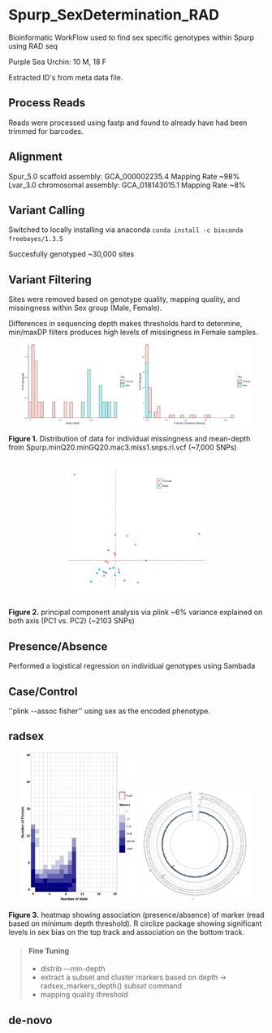 # Spurp_SexDetermination_RAD
Bioinformatic WorkFlow used to find sex specific genotypes within Spurp using RAD seq

Purple Sea Urchin: 10 M, 18 F

Extracted ID's from meta data file. 

## Process Reads

Reads were processed using fastp and found to already have had been trimmed for barcodes.

## Alignment

Spur_5.0 scaffold assembly: GCA_000002235.4 
	Mapping Rate ~98%
Lvar_3.0 chromosomal assembly: GCA_018143015.1 
	Mapping Rate ~8%

## Variant Calling

Switched to locally installing via anaconda ``conda install -c bioconda freebayes/1.3.5``

Succesfully genotyped ~30,000 sites

## Variant Filtering

Sites were removed based on genotype quality, mapping quality, and missingness within Sex group (Male, Female).

Differences in sequencing depth makes thresholds hard to determine, min/maxDP filters produces high levels of missingness in Female samples.

<p align="center">
<img src="03-VARIANT/PLOTS/Individual_Depth-1.png" width = "45%">
<img src="03-VARIANT/PLOTS/Missing_Individuals-1.png" width = "45%">
</p>

**Figure 1.** Distribution of data for individual missingness and mean-depth from Spurp.minQ20.minGQ20.mac3.miss1.snps.ri.vcf (~7,000 SNPs)

<p align="center">
<img src="04-PCA/PLOTS/PCA-1-1.png" width = "55%">
</p>

**Figure 2.** principal component analysis via plink ~6% variance explained on both axis (PC1 vs. PC2) (~2103 SNPs)

## Presence/Absence

Performed a logistical regression on individual genotypes using Sambada

## Case/Control

''plink --assoc fisher'' using sex as the encoded phenotype.

## radsex

<p align="center">
<img src="02-RADSEX/distribution.png" width = "45%">
<img src="02-RADSEX/mapping_circos.png" width = "45%">
</p>

**Figure 3.** heatmap showing association (presence/absence) of marker (read based on minimum depth threshold). R 
circlize package showing significant levels in sex bias on the top track and association on the bottom track. 

> #### Fine Tuning
> - distrib --min-depth <threshold>
> - extract a subset and cluster markers based on depth -> radsex_markers_depth() *subset* command
> - mapping quality threshold  


## de-novo
